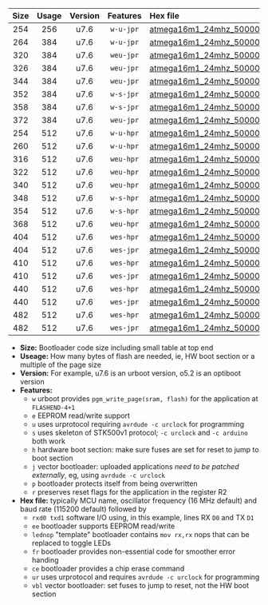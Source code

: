 |Size|Usage|Version|Features|Hex file|
|:-:|:-:|:-:|:-:|:--|
|254|256|u7.6|`w-u-jpr`|[atmega16m1_24mhz_500000bps_rxb0_txb1_ur_vbl.hex](https://raw.githubusercontent.com/stefanrueger/urboot/main/atmega16m1_24mhz_500000bps_rxb0_txb1_ur_vbl.hex)|
|264|384|u7.6|`w-u-jpr`|[atmega16m1_24mhz_500000bps_rxb0_txb1_lednop_ur_vbl.hex](https://raw.githubusercontent.com/stefanrueger/urboot/main/atmega16m1_24mhz_500000bps_rxb0_txb1_lednop_ur_vbl.hex)|
|320|384|u7.6|`weu-jpr`|[atmega16m1_24mhz_500000bps_rxb0_txb1_ee_ur_vbl.hex](https://raw.githubusercontent.com/stefanrueger/urboot/main/atmega16m1_24mhz_500000bps_rxb0_txb1_ee_ur_vbl.hex)|
|326|384|u7.6|`weu-jpr`|[atmega16m1_24mhz_500000bps_rxb0_txb1_ee_lednop_ur_vbl.hex](https://raw.githubusercontent.com/stefanrueger/urboot/main/atmega16m1_24mhz_500000bps_rxb0_txb1_ee_lednop_ur_vbl.hex)|
|344|384|u7.6|`weu-jpr`|[atmega16m1_24mhz_500000bps_rxb0_txb1_ee_lednop_fr_ur_vbl.hex](https://raw.githubusercontent.com/stefanrueger/urboot/main/atmega16m1_24mhz_500000bps_rxb0_txb1_ee_lednop_fr_ur_vbl.hex)|
|352|384|u7.6|`w-s-jpr`|[atmega16m1_24mhz_500000bps_rxb0_txb1_vbl.hex](https://raw.githubusercontent.com/stefanrueger/urboot/main/atmega16m1_24mhz_500000bps_rxb0_txb1_vbl.hex)|
|358|384|u7.6|`w-s-jpr`|[atmega16m1_24mhz_500000bps_rxb0_txb1_lednop_vbl.hex](https://raw.githubusercontent.com/stefanrueger/urboot/main/atmega16m1_24mhz_500000bps_rxb0_txb1_lednop_vbl.hex)|
|372|384|u7.6|`weu-jpr`|[atmega16m1_24mhz_500000bps_rxb0_txb1_ee_lednop_fr_ce_ur_vbl.hex](https://raw.githubusercontent.com/stefanrueger/urboot/main/atmega16m1_24mhz_500000bps_rxb0_txb1_ee_lednop_fr_ce_ur_vbl.hex)|
|254|512|u7.6|`w-u-hpr`|[atmega16m1_24mhz_500000bps_rxb0_txb1_ur.hex](https://raw.githubusercontent.com/stefanrueger/urboot/main/atmega16m1_24mhz_500000bps_rxb0_txb1_ur.hex)|
|260|512|u7.6|`w-u-hpr`|[atmega16m1_24mhz_500000bps_rxb0_txb1_lednop_ur.hex](https://raw.githubusercontent.com/stefanrueger/urboot/main/atmega16m1_24mhz_500000bps_rxb0_txb1_lednop_ur.hex)|
|316|512|u7.6|`weu-hpr`|[atmega16m1_24mhz_500000bps_rxb0_txb1_ee_ur.hex](https://raw.githubusercontent.com/stefanrueger/urboot/main/atmega16m1_24mhz_500000bps_rxb0_txb1_ee_ur.hex)|
|322|512|u7.6|`weu-hpr`|[atmega16m1_24mhz_500000bps_rxb0_txb1_ee_lednop_ur.hex](https://raw.githubusercontent.com/stefanrueger/urboot/main/atmega16m1_24mhz_500000bps_rxb0_txb1_ee_lednop_ur.hex)|
|340|512|u7.6|`weu-hpr`|[atmega16m1_24mhz_500000bps_rxb0_txb1_ee_lednop_fr_ur.hex](https://raw.githubusercontent.com/stefanrueger/urboot/main/atmega16m1_24mhz_500000bps_rxb0_txb1_ee_lednop_fr_ur.hex)|
|348|512|u7.6|`w-s-hpr`|[atmega16m1_24mhz_500000bps_rxb0_txb1.hex](https://raw.githubusercontent.com/stefanrueger/urboot/main/atmega16m1_24mhz_500000bps_rxb0_txb1.hex)|
|354|512|u7.6|`w-s-hpr`|[atmega16m1_24mhz_500000bps_rxb0_txb1_lednop.hex](https://raw.githubusercontent.com/stefanrueger/urboot/main/atmega16m1_24mhz_500000bps_rxb0_txb1_lednop.hex)|
|368|512|u7.6|`weu-hpr`|[atmega16m1_24mhz_500000bps_rxb0_txb1_ee_lednop_fr_ce_ur.hex](https://raw.githubusercontent.com/stefanrueger/urboot/main/atmega16m1_24mhz_500000bps_rxb0_txb1_ee_lednop_fr_ce_ur.hex)|
|404|512|u7.6|`wes-hpr`|[atmega16m1_24mhz_500000bps_rxb0_txb1_ee.hex](https://raw.githubusercontent.com/stefanrueger/urboot/main/atmega16m1_24mhz_500000bps_rxb0_txb1_ee.hex)|
|404|512|u7.6|`wes-jpr`|[atmega16m1_24mhz_500000bps_rxb0_txb1_ee_vbl.hex](https://raw.githubusercontent.com/stefanrueger/urboot/main/atmega16m1_24mhz_500000bps_rxb0_txb1_ee_vbl.hex)|
|410|512|u7.6|`wes-hpr`|[atmega16m1_24mhz_500000bps_rxb0_txb1_ee_lednop.hex](https://raw.githubusercontent.com/stefanrueger/urboot/main/atmega16m1_24mhz_500000bps_rxb0_txb1_ee_lednop.hex)|
|410|512|u7.6|`wes-jpr`|[atmega16m1_24mhz_500000bps_rxb0_txb1_ee_lednop_vbl.hex](https://raw.githubusercontent.com/stefanrueger/urboot/main/atmega16m1_24mhz_500000bps_rxb0_txb1_ee_lednop_vbl.hex)|
|440|512|u7.6|`wes-hpr`|[atmega16m1_24mhz_500000bps_rxb0_txb1_ee_lednop_fr.hex](https://raw.githubusercontent.com/stefanrueger/urboot/main/atmega16m1_24mhz_500000bps_rxb0_txb1_ee_lednop_fr.hex)|
|440|512|u7.6|`wes-jpr`|[atmega16m1_24mhz_500000bps_rxb0_txb1_ee_lednop_fr_vbl.hex](https://raw.githubusercontent.com/stefanrueger/urboot/main/atmega16m1_24mhz_500000bps_rxb0_txb1_ee_lednop_fr_vbl.hex)|
|482|512|u7.6|`wes-hpr`|[atmega16m1_24mhz_500000bps_rxb0_txb1_ee_lednop_fr_ce.hex](https://raw.githubusercontent.com/stefanrueger/urboot/main/atmega16m1_24mhz_500000bps_rxb0_txb1_ee_lednop_fr_ce.hex)|
|482|512|u7.6|`wes-jpr`|[atmega16m1_24mhz_500000bps_rxb0_txb1_ee_lednop_fr_ce_vbl.hex](https://raw.githubusercontent.com/stefanrueger/urboot/main/atmega16m1_24mhz_500000bps_rxb0_txb1_ee_lednop_fr_ce_vbl.hex)|

- **Size:** Bootloader code size including small table at top end
- **Useage:** How many bytes of flash are needed, ie, HW boot section or a multiple of the page size
- **Version:** For example, u7.6 is an urboot version, o5.2 is an optiboot version
- **Features:**
  + `w` urboot provides `pgm_write_page(sram, flash)` for the application at `FLASHEND-4+1`
  + `e` EEPROM read/write support
  + `u` uses urprotocol requiring `avrdude -c urclock` for programming
  + `s` uses skeleton of STK500v1 protocol; `-c urclock` and `-c arduino` both work
  + `h` hardware boot section: make sure fuses are set for reset to jump to boot section
  + `j` vector bootloader: uploaded applications *need to be patched externally*, eg, using `avrdude -c urclock`
  + `p` bootloader protects itself from being overwritten
  + `r` preserves reset flags for the application in the register R2
- **Hex file:** typically MCU name, oscillator frequency (16 MHz default) and baud rate (115200 default) followed by
  + `rxd0 txd1` software I/O using, in this example, lines RX `D0` and TX `D1`
  + `ee` bootloader supports EEPROM read/write
  + `lednop` "template" bootloader contains `mov rx,rx` nops that can be replaced to toggle LEDs
  + `fr` bootloader provides non-essential code for smoother error handing
  + `ce` bootloader provides a chip erase command
  + `ur` uses urprotocol and requires `avrdude -c urclock` for programming
  + `vbl` vector bootloader: set fuses to jump to reset, not the HW boot section
